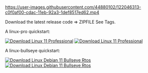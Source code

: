 
https://user-images.githubusercontent.com/44880102/122046313-c0f0af00-cdac-11eb-92a3-1def8517ed62.mp4

Download the latest release code => ZIPFILE
See Tags.


A linux-pro quickstart:

[![Download Linux 11 Professional ](https://a.fsdn.com/con/app/sf-download-button)](https://sourceforge.net/projects/linux-11-pro/files/latest/download)
[![Download Linux 11 Professional ](https://img.shields.io/sourceforge/dt/linux-11-pro.svg)](https://sourceforge.net/projects/linux-11-pro/files/latest/download)

A linux-bullseye quickstart:

[![Download Linux Debian 11 Bullseye Rtos  ](https://a.fsdn.com/con/app/sf-download-button)](https://sourceforge.net/projects/linux-debian-bullseye-11-rtos/files/latest/download)
[![Download Linux Debian 11 Bullseye Rtos  ](https://img.shields.io/sourceforge/dt/linux-debian-bullseye-11-rtos.svg)](https://sourceforge.net/projects/linux-debian-bullseye-11-rtos/files/latest/download)
